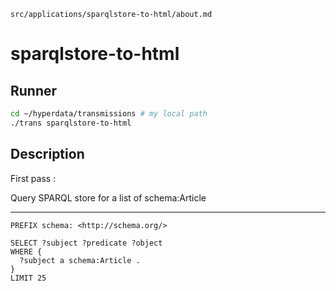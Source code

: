 `src/applications/sparqlstore-to-html/about.md`

# sparqlstore-to-html

## Runner

```sh
cd ~/hyperdata/transmissions # my local path
./trans sparqlstore-to-html
```

## Description

First pass :

Query SPARQL store for a list of schema:Article

---

```sparql
PREFIX schema: <http://schema.org/>

SELECT ?subject ?predicate ?object
WHERE {
  ?subject a schema:Article .
}
LIMIT 25
```
